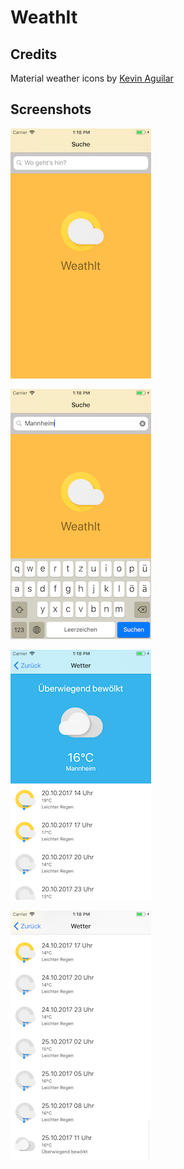 # WeathIt

## Credits

Material weather icons by [Kevin Aguilar](https://www.uplabs.com/kevinttob)

## Screenshots

[![Start screen](Screenshots/1-small.png)](Screenshots/1.png)

[![Search](Screenshots/2-small.png)](Screenshots/2.png)

[![Weather for today](Screenshots/3-small.png)](Screenshots/3.png)

[![Weather forecast](Screenshots/4-small.png)](Screenshots/4.png)

